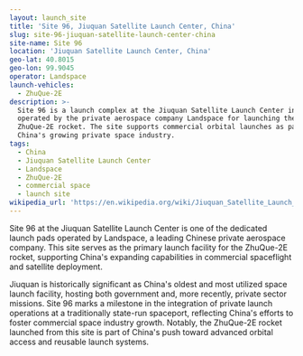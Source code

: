 ```yaml
---
layout: launch_site
title: 'Site 96, Jiuquan Satellite Launch Center, China'
slug: site-96-jiuquan-satellite-launch-center-china
site-name: Site 96
location: 'Jiuquan Satellite Launch Center, China'
geo-lat: 40.8015
geo-lon: 99.9045
operator: Landspace
launch-vehicles:
  - ZhuQue-2E
description: >-
  Site 96 is a launch complex at the Jiuquan Satellite Launch Center in China,
  operated by the private aerospace company Landspace for launching the
  ZhuQue-2E rocket. The site supports commercial orbital launches as part of
  China's growing private space industry.
tags:
  - China
  - Jiuquan Satellite Launch Center
  - Landspace
  - ZhuQue-2E
  - commercial space
  - launch site
wikipedia_url: 'https://en.wikipedia.org/wiki/Jiuquan_Satellite_Launch_Center'
---
```

Site 96 at the Jiuquan Satellite Launch Center is one of the dedicated launch pads operated by Landspace, a leading Chinese private aerospace company. This site serves as the primary launch facility for the ZhuQue-2E rocket, supporting China's expanding capabilities in commercial spaceflight and satellite deployment.

Jiuquan is historically significant as China's oldest and most utilized space launch facility, hosting both government and, more recently, private sector missions. Site 96 marks a milestone in the integration of private launch operations at a traditionally state-run spaceport, reflecting China's efforts to foster commercial space industry growth. Notably, the ZhuQue-2E rocket launched from this site is part of China's push toward advanced orbital access and reusable launch systems.
